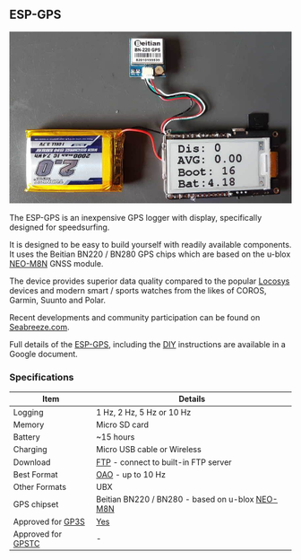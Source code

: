 ## ESP-GPS

![img](img/esp-gps.jpg)



The ESP-GPS is an inexpensive GPS logger with display, specifically designed for speedsurfing.

It is designed to be easy to build yourself with readily available components. It uses the Beitian BN220 / BN280 GPS chips which are based on the u-blox [NEO-M8N](https://www.u-blox.com/en/product/neo-m8-series) GNSS module.

The device provides superior data quality compared to the popular [Locosys](../locosys/README.md) devices and modern smart / sports watches from the likes of COROS, Garmin, Suunto and Polar.

Recent developments and community participation can be found on [Seabreeze.com](https://www.seabreeze.com.au/forums/Windsurfing/Gps/Another-DIY-GPS-logger-approach).

Full details of the [ESP-GPS](https://tinyurl.com/yc87n4p5), including the [DIY](https://en.wikipedia.org/wiki/Do_it_yourself) instructions are available in a Google document.



### Specifications

| Item               | Details                                                      |
| ------------------ | ------------------------------------------------------------ |
| Logging            | 1 Hz, 2 Hz,  5 Hz or 10 Hz                                       |
| Memory             | Micro SD card                                                |
| Battery            | ~15 hours                                                    |
| Charging           | Micro USB cable or Wireless                                  |
| Download           | [FTP](https://en.wikipedia.org/wiki/File_Transfer_Protocol) - connect to built-in FTP server |
| Best Format        | [OAO](https://www.motion-gps.com/motion/documentation/oao-file-format.html) - up to 10 Hz |
| Other Formats      | UBX                                                          |
| GPS chipset        | Beitian BN220 / BN280 - based on u-blox [NEO-M8N](https://www.u-blox.com/en/product/neo-m8-series) |
| Approved for [GP3S](https://www.gps-speedsurfing.com/) | [Yes](https://www.gps-speedsurfing.com/default.aspx?mnu=item&item=gpsother) |
| Approved for [GPSTC](https://www.gpsteamchallenge.com.au/) | -      |
